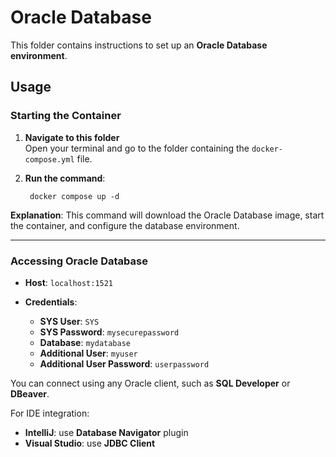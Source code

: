 # Oracle Database

This folder contains instructions to set up an **Oracle Database environment**.

## Usage

### Starting the Container

1. **Navigate to this folder**  
   Open your terminal and go to the folder containing the `docker-compose.yml` file.

2. **Run the command**:

        docker compose up -d

**Explanation**: This command will download the Oracle Database image, start the container, and configure the database environment.

---

### Accessing Oracle Database

* **Host**: `localhost:1521`
* **Credentials**:

  * **SYS User**: `SYS`
  * **SYS Password**: `mysecurepassword`
  * **Database**: `mydatabase`
  * **Additional User**: `myuser`
  * **Additional User Password**: `userpassword`

You can connect using any Oracle client, such as **SQL Developer** or **DBeaver**.

For IDE integration:

* **IntelliJ**: use **Database Navigator** plugin
* **Visual Studio**: use **JDBC Client**